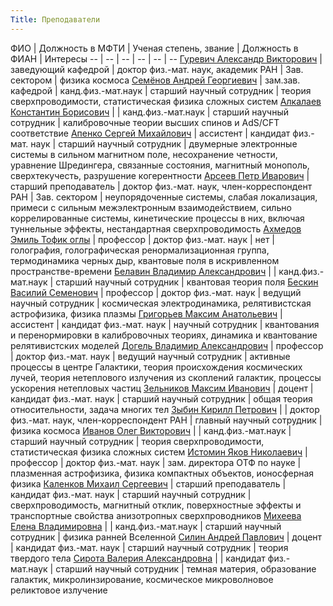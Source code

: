 ```yaml
---
Title: Преподаватели
---
```


ФИО | Должность в МФТИ | Ученая степень, звание | Должность в ФИАН | Интересы
-- | -- | -- | -- | -- | --
[Гуревич Александр Викторович](%base_url%?people%2Ftutors%2Fgurevich.av) | заведующий кафедрой | доктор физ.-мат. наук, академик РАН | Зав. сектором | физика космоса
[Семёнов Андрей Георгиевич](%base_url%?people%2Ftutors%2Fsemenov.ag) | зам.зав. кафедрой | канд.физ.-мат.наук | старший научный сотрудник | теория сверхпроводимости, статистическая физика сложных систем
[Алкалаев Константин Борисович](%base_url%?people%2Ftutors%2Falkalaev.kb) | | канд.физ.-мат.наук | старший научный сотрудник | калибровочные теории высших спинов и AdS/CFT соответствие
[Апенко Сергей Михайлович](%base_url%?people%2Ftutors%2Fapenko.sm) | ассистент | кандидат физ.-мат. наук | старший научный сотрудник | двумерные электронные системы в сильном магнитном поле, несохранение четности, уравнение Шредингера, связанные состояния, магнитный монополь, сверхтекучесть, разрушение когерентности
[Арсеев Петр Иварович](%base_url%?people%2Ftutors%2Farseev.pi) | старший преподаватель | доктор физ.-мат. наук, член-корреспондент РАН | Зав. сектором | неупорядоченные системы, слабая локализация, примеси с сильным межэлектронным взаимодействием, сильно коррелированные системы, кинетические процессы в них, включая туннельные эффекты, нестандартная сверхпроводимость
[Ахмедов Эмиль Тофик оглы](%base_url%?people%2Ftutors%2Fahmedov.et) | профессор | доктор физ.-мат. наук | нет | голография, голографическая ренормализационная группа, термодинамика черных дыр, квантовые поля в искривленном пространстве-времени
[Белавин Владимир Александрович](%base_url%?people%2Ftutors%2Fbelavin.va) | | канд.физ.-мат.наук | старший научный сотрудник | квантовая теория поля
[Бескин Василий Семенович](%base_url%?people%2Ftutors%2Fbeskin.vs) | профессор | доктор физ.-мат. наук | ведущий научный сотрудник | космическая электродинамика, релятивистская астрофизика, физика плазмы
[Григорьев Максим Анатольевич](%base_url%?people%2Ftutors%2Fgrigoryev.ma) | ассистент | кандидат физ.-мат. наук | научный сотрудник | квантования и перенормировки в калибровочных теориях, динамика и квантование релятивистских моделей
[Догель Владимир Александрович](%base_url%?people%2Ftutors%2Fdogiel.va) | профессор | доктор физ.-мат. наук | ведущий научный сотрудник | активные процессы в центре Галактики, теория происхождения космических лучей, теория нетеплового излучения из скоплений галактик, процессы ускорения нетепловых частиц
[Зельников Максим Иванович](%base_url%?people%2Ftutors%2Fzelnikov.mi) | доцент | кандидат физ.-мат. наук | старший научный сотрудник | общая теория относительности, задача многих тел
[Зыбин Кирилл Петрович](%base_url%?people%2Ftutors%2Fzybin.kp) | | доктор физ.-мат. наук, член-корреспондент РАН | главный научный сотрудник | физика космоса
[Иванов Олег Викторович](%base_url%?people%2Ftutors%2Fivanov.ov) | | канд.физ.-мат.наук | старший научный сотрудник | теория сверхпроводимости, статистическая физика сложных систем
[Истомин Яков Николаевич](%base_url%?people%2Ftutors%2Fistomin.yn) | профессор | доктор физ.-мат. наук | зам. директора ОТФ по науке | плазменная астрофизика, физика компактных объектов, ионосферная физика
[Каленков Михаил Сергеевич](%base_url%?people%2Ftutors%2Fkalenkov.ms) | старший преподаватель | кандидат физ.-мат. наук | старший научный сотрудник | сверхпроводимость, магнитный отклик, поверхностные эффекты и транспортные свойства анизотропных сверхпроводников
[Михеева Елена Владимировна](%base_url%?people%2Ftutors%2Fmikheeva.ev) | | канд.физ.-мат.наук | старший научный сотрудник | физика ранней Вселенной
[Силин Андрей Павлович](%base_url%?people%2Ftutors%2Fsilin.ap) | доцент | кандидат физ.-мат. наук | старший научный сотрудник | теория твердого тела
[Сирота Валерия Александровна](%base_url%?people%2Ftutors%2Fsirota.va) | | кандидат физ.-мат.наук | старший научный сотрудник | темная материя, образование галактик, микролинзирование, космическое микроволновое реликтовое излучение
